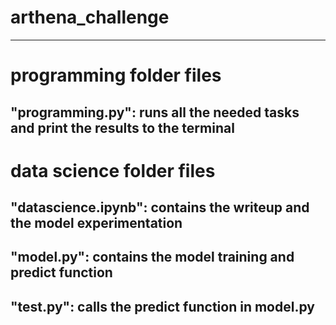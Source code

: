 # arthena_challenge

---------------------------


# programming folder files

## "programming.py": runs all the needed tasks and print the results to the terminal

# data science folder files

## "datascience.ipynb": contains the writeup and the model experimentation
## "model.py": contains the model training and predict function
## "test.py": calls the predict function in model.py